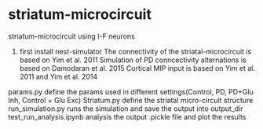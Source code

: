 # striatum-microcircuit
striatum-microcircuit using I-F neurons

1. first install nest-simulator
The connectivity of the striatal-microcircuit is based on Yim et al. 2011
Simulation of PD conncectivity alternations is  based on Damodaran et al. 2015
Cortical MIP input is based on Yim et al. 2011 and Yim et al. 2014

params.py define the params used in different settings(Control, PD, PD+Glu Inh, Control + Glu Exc)
Striatum.py define the striatal micro-circuit structure
run_simulation.py runs the simulation and save the output into output_dir
test_run_analysis.ipynb analysis the  output .pickle file and plot the results 

